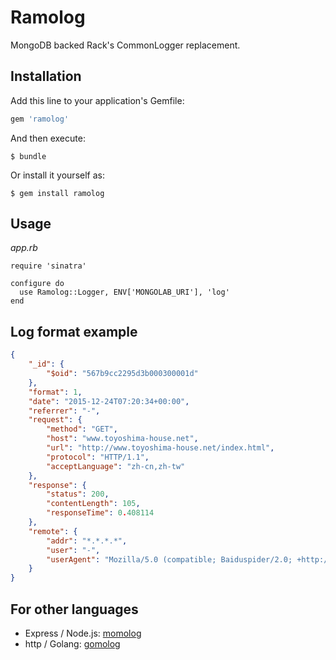 # Ramolog

MongoDB backed Rack's CommonLogger replacement.

## Installation

Add this line to your application's Gemfile:

```ruby
gem 'ramolog'
```

And then execute:

    $ bundle

Or install it yourself as:

    $ gem install ramolog

## Usage

*app.rb*
```node
require 'sinatra'

configure do
  use Ramolog::Logger, ENV['MONGOLAB_URI'], 'log'
end
```

## Log format example
```json
{
    "_id": {
        "$oid": "567b9cc2295d3b000300001d"
    },
    "format": 1,
    "date": "2015-12-24T07:20:34+00:00",
    "referrer": "-",
    "request": {
        "method": "GET",
        "host": "www.toyoshima-house.net",
        "url": "http://www.toyoshima-house.net/index.html",
        "protocol": "HTTP/1.1",
        "acceptLanguage": "zh-cn,zh-tw"
    },
    "response": {
        "status": 200,
        "contentLength": 105,
        "responseTime": 0.408114
    },
    "remote": {
        "addr": "*.*.*.*",
        "user": "-",
        "userAgent": "Mozilla/5.0 (compatible; Baiduspider/2.0; +http://www.baidu.com/search/spider.html)"
    }
}
```

## For other languages

- Express / Node.js: [momolog](https://github.com/toyoshim/momolog)
- http / Golang: [gomolog](https://github.com/toyoshim/gomolog)